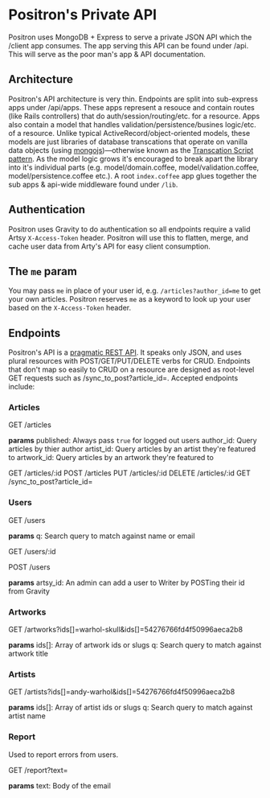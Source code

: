 # Positron's Private API

Positron uses MongoDB + Express to serve a private JSON API which the /client app consumes. The app serving this API can be found under /api. This will serve as the poor man's app & API documentation.

## Architecture

Positron's API architecture is very thin. Endpoints are split into sub-express apps under /api/apps. These apps represent a resouce and contain routes (like Rails controllers) that do auth/session/routing/etc. for a resource. Apps also contain a model that handles validation/persistence/busines logic/etc. of a resource. Unlike typical ActiveRecord/object-oriented models, these models are just libraries of database transcations that operate on vanilla data objects (using [mongojs](https://github.com/mafintosh/mongojs))—otherwise known as the [Transcation Script pattern](http://martinfowler.com/eaaCatalog/transactionScript.html). As the model logic grows it's encouraged to break apart the library into it's individual parts (e.g. model/domain.coffee, model/validation.coffee, model/persistence.coffee etc.). A root `index.coffee` app glues together the sub apps & api-wide middleware found under `/lib`.

## Authentication

Positron uses Gravity to do authentication so all endpoints require a valid Artsy `X-Access-Token` header. Positron will use this to flatten, merge, and cache user data from Arty's API for easy client consumption.

## The `me` param

You may pass `me` in place of your user id, e.g. `/articles?author_id=me` to get your own articles. Positron reserves `me` as a keyword to look up your user based on the `X-Access-Token` header.

## Endpoints

Positron's API is a [pragmatic REST API](https://blog.apigee.com/detail/api_design_a_new_model_for_pragmatic_rest). It speaks only JSON, and uses plural resources with POST/GET/PUT/DELETE verbs for CRUD. Endpoints that don't map so easily to CRUD on a resource are designed as root-level GET requests such as /sync_to_post?article_id=. Accepted endpoints include:

### Articles

GET /articles

**params**
published: Always pass `true` for logged out users
author_id: Query articles by thier author
artist_id: Query articles by an artist they're featured to
artwork_id: Query articles by an artwork they're featured to

GET /articles/:id
POST /articles
PUT /articles/:id
DELETE /articles/:id
GET /sync_to_post?article_id=

### Users

GET /users

**params**
q: Search query to match against name or email

GET /users/:id

POST /users

**params**
artsy_id: An admin can add a user to Writer by POSTing their id from Gravity


### Artworks

GET /artworks?ids[]=warhol-skull&ids[]=54276766fd4f50996aeca2b8

**params**
ids[]: Array of artwork ids or slugs
q: Search query to match against artwork title

### Artists

GET /artists?ids[]=andy-warhol&ids[]=54276766fd4f50996aeca2b8

**params**
ids[]: Array of artist ids or slugs
q: Search query to match against artist name

### Report

Used to report errors from users.

GET /report?text=

**params**
text: Body of the email

